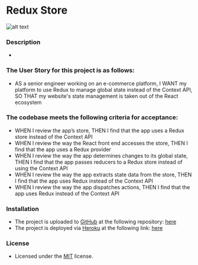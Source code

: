 # Redux Store
![alt text](assets/images/screenshot.png)

### Description
-

### The User Story for this project is as follows:
- AS a senior engineer working on an e-commerce platform, I WANT my platform to use Redux to manage global state instead of the Context API, SO THAT my website's state management is taken out of the React ecosystem


### The codebase meets the following criteria for acceptance:
- WHEN I review the app’s store, THEN I find that the app uses a Redux store instead of the Context API
- WHEN I review the way the React front end accesses the store, THEN I find that the app uses a Redux provider
- WHEN I review the way the app determines changes to its global state, THEN I find that the app passes reducers to a Redux store instead of using the Context API
- WHEN I review the way the app extracts state data from the store, THEN I find that the app uses Redux instead of the Context API
- WHEN I review the way the app dispatches actions, THEN I find that the app uses Redux instead of the Context API


### Installation
- The project is uploaded to [GitHub](https://github.com/) at the following repository: [here](https://github.com/sourslaw/22_Redux_Store)
- The project is deployed via [Heroku](https://www.heroku.com/) at the following link: [here](https://serene-brook-88637.herokuapp.com/)

### License
- Licensed under the [MIT](https://opensource.org/licenses/mit-license.php) license.
